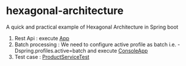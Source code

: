 # hexagonal-architecture
A quick and practical example of Hexagonal Architecture in Spring boot

1. Rest Api : execute [App](https://github.com/akeshri/hexagonal-architecture/blob/master/src/main/java/com/article/hexagonal/architecture/App.java)
2. Batch processing : We need to configure active profile as batch i.e. -Dspring.profiles.active=batch and execute [ConsoleApp](https://github.com/akeshri/hexagonal-architecture/blob/master/src/main/java/com/article/hexagonal/architecture/ConsoleApp.java)
3. Test case : [ProductServiceTest](https://github.com/akeshri/hexagonal-architecture/blob/master/src/test/java/com/article/hexagonal/architecture/service/ProductServiceTest.java)
